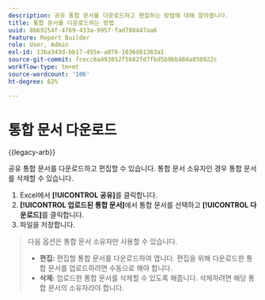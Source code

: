 ```yaml
---
description: 공유 통합 문서를 다운로드하고 편집하는 방법에 대해 알아봅니다.
title: 통합 문서를 다운로드하는 방법
uuid: 8b69254f-4769-433a-9957-fad788447aa6
feature: Report Builder
role: User, Admin
exl-id: 13ba343d-bb17-455e-a078-1036d81383a1
source-git-commit: fcecc8a493852f5682fd7fbd5b9bb484a850922c
workflow-type: tm+mt
source-wordcount: '106'
ht-degree: 62%

---
```


# 통합 문서 다운로드

{{legacy-arb}}

공유 통합 문서를 다운로드하고 편집할 수 있습니다. 통합 문서 소유자인 경우 통합 문서를 삭제할 수 있습니다.

1. Excel에서 **[!UICONTROL 공유]**&#x200B;를 클릭합니다.
1. **[!UICONTROL 업로드된 통합 문서]**&#x200B;에서 통합 문서를 선택하고 **[!UICONTROL 다운로드]**&#x200B;를 클릭합니다.
1. 파일을 저장합니다.
>다음 옵션은 통합 문서 소유자만 사용할 수 있습니다.
>
>* **편집:** 편집할 통합 문서를 다운로드하여 엽니다. 편집을 위해 다운로드한 통합 문서를 업로드하려면 수동으로 해야 합니다.
>* **삭제:** 업로드한 통합 문서를 삭제할 수 있도록 해줍니다. 삭제하려면 해당 통합 문서의 소유자라야 합니다.
>
